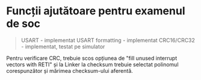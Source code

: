 # Funcții ajutătoare pentru examenul de soc

> USART 				- implementat
> USART formatting 		- implementat
> CRC16/CRC32			- implementat, testat pe simulator


Pentru verificare CRC, trebuie scos opțiunea de "fill unused interrupt vectors with RETI" și la Linker la checksum trebuie selectat polinomul corespunzător și mărimea checksum-ului aferentă.